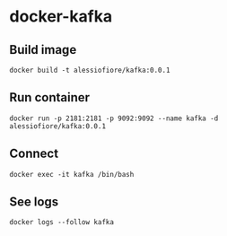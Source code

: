 # docker-kafka

## Build image

    docker build -t alessiofiore/kafka:0.0.1 
	
## Run container

    docker run -p 2181:2181 -p 9092:9092 --name kafka -d alessiofiore/kafka:0.0.1
	
## Connect 

    docker exec -it kafka /bin/bash
	
## See logs
    docker logs --follow kafka